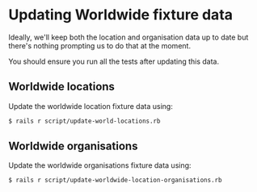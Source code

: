 # Updating Worldwide fixture data

Ideally, we'll keep both the location and organisation data up to date but there's nothing prompting us to do that at the moment.

You should ensure you run all the tests after updating this data.

## Worldwide locations

Update the worldwide location fixture data using:

```bash
$ rails r script/update-world-locations.rb
```

## Worldwide organisations

Update the worldwide organisations fixture data using:

```bash
$ rails r script/update-worldwide-location-organisations.rb
```
